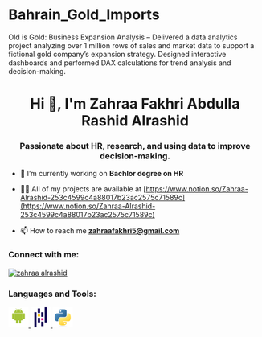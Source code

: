 # Bahrain_Gold_Imports
Old is Gold: Business Expansion Analysis – Delivered a data analytics project analyzing over 1 million rows of sales and market data to support a fictional gold company’s expansion strategy. Designed interactive dashboards and performed DAX calculations for trend analysis and decision-making. 
 <h1 align="center">Hi 👋, I'm Zahraa Fakhri Abdulla Rashid Alrashid</h1>
<h3 align="center">Passionate about HR, research, and using data to improve decision-making.</h3>

- 🔭 I’m currently working on **Bachlor degree on HR**

- 👨‍💻 All of my projects are available at [https://www.notion.so/Zahraa-Alrashid-253c4599c4a88017b23ac2575c71589c](https://www.notion.so/Zahraa-Alrashid-253c4599c4a88017b23ac2575c71589c)

- 📫 How to reach me **zahraafakhri5@gmail.com**

<h3 align="left">Connect with me:</h3>
<p align="left">
<a href="https://linkedin.com/in/zahraa alrashid" target="blank"><img align="center" src="https://raw.githubusercontent.com/rahuldkjain/github-profile-readme-generator/master/src/images/icons/Social/linked-in-alt.svg" alt="zahraa alrashid" height="30" width="40" /></a>
</p>

<h3 align="left">Languages and Tools:</h3>
<p align="left"> <a href="https://developer.android.com" target="_blank" rel="noreferrer"> <img src="https://raw.githubusercontent.com/devicons/devicon/master/icons/android/android-original-wordmark.svg" alt="android" width="40" height="40"/> </a> <a href="https://pandas.pydata.org/" target="_blank" rel="noreferrer"> <img src="https://raw.githubusercontent.com/devicons/devicon/2ae2a900d2f041da66e950e4d48052658d850630/icons/pandas/pandas-original.svg" alt="pandas" width="40" height="40"/> </a> <a href="https://www.python.org" target="_blank" rel="noreferrer"> <img src="https://raw.githubusercontent.com/devicons/devicon/master/icons/python/python-original.svg" alt="python" width="40" height="40"/> </a> </p>
